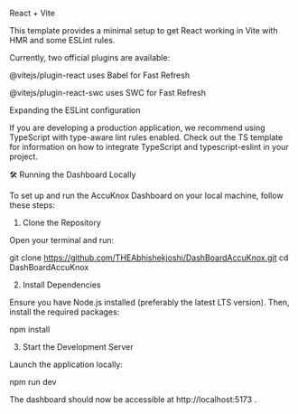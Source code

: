 React + Vite

This template provides a minimal setup to get React working in Vite with HMR and some ESLint rules.

Currently, two official plugins are available:

@vitejs/plugin-react
 uses Babel
 for Fast Refresh

@vitejs/plugin-react-swc
 uses SWC
 for Fast Refresh

Expanding the ESLint configuration

If you are developing a production application, we recommend using TypeScript with type-aware lint rules enabled. Check out the TS template
 for information on how to integrate TypeScript and typescript-eslint
 in your project.

🛠️ Running the Dashboard Locally

To set up and run the AccuKnox Dashboard on your local machine, follow these steps:

1. Clone the Repository

Open your terminal and run:

git clone https://github.com/THEAbhishekjoshi/DashBoardAccuKnox.git
cd DashBoardAccuKnox

2. Install Dependencies

Ensure you have Node.js
 installed (preferably the latest LTS version). Then, install the required packages:

npm install

3. Start the Development Server

Launch the application locally:

npm run dev


The dashboard should now be accessible at http://localhost:5173
.
